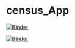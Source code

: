# census_App

[![Binder](https://mybinder.org/badge_logo.svg)](https://mybinder.org/v2/gh/patelruhi/census_App/HEAD?urlpath=rstudio)

[![Binder](https://mybinder.org/badge_logo.svg)](https://mybinder.org/v2/gh/patelruhi/census_App/HEAD?urlpath=shiny/censusApp)
